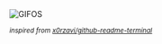 <div align="justify">
<picture>
    <source media="(prefers-color-scheme: dark)" srcset="https://i.ibb.co/9YtyJck/output-gif.gif">
    <source media="(prefers-color-scheme: light)" srcset="https://i.ibb.co/9YtyJck/output-gif.gif">
    <img alt="GIFOS" src="https://i.ibb.co/9YtyJck/output-gif.gif">
</picture>

<sub><i>inspired from [x0rzavi/github-readme-terminal](https://github.com/x0rzavi/github-readme-terminal)</i></sub>

</div>

<!-- Image deletion URL: https://ibb.co/JkQrNmw/ab5657b14cb8863dabfdf00cdd928c48 -->